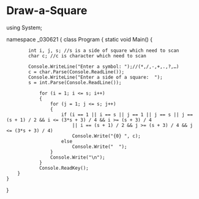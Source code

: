 # Draw-a-Square
using System;

namespace _030621
{
    class Program
    {
        static void Main()
        {

            int i, j, s; //s is a side of square which need to scan
            char c; //c is character which need to scan

            Console.WriteLine("Enter a symbol: ");//(*,/,-,+,.,?,…)
            c = char.Parse(Console.ReadLine());
            Console.WriteLine("Enter a side of a square:  ");
            s = int.Parse(Console.ReadLine());

                for (i = 1; i <= s; i++)
                {
                    for (j = 1; j <= s; j++)
                    {
                        if (i == 1 || i == s || j == 1 || j == s || j == (s + 1) / 2 && i <= (3*s + 3) / 4 && i >= (s + 3) / 4
                            || i == (s + 1) / 2 && j >= (s + 3) / 4 && j <= (3*s + 3) / 4)
                            Console.Write("{0} ", c);
                        else
                            Console.Write("  ");
                    }
                    Console.Write("\n");
                }
                Console.ReadKey();
        }
    }
}

